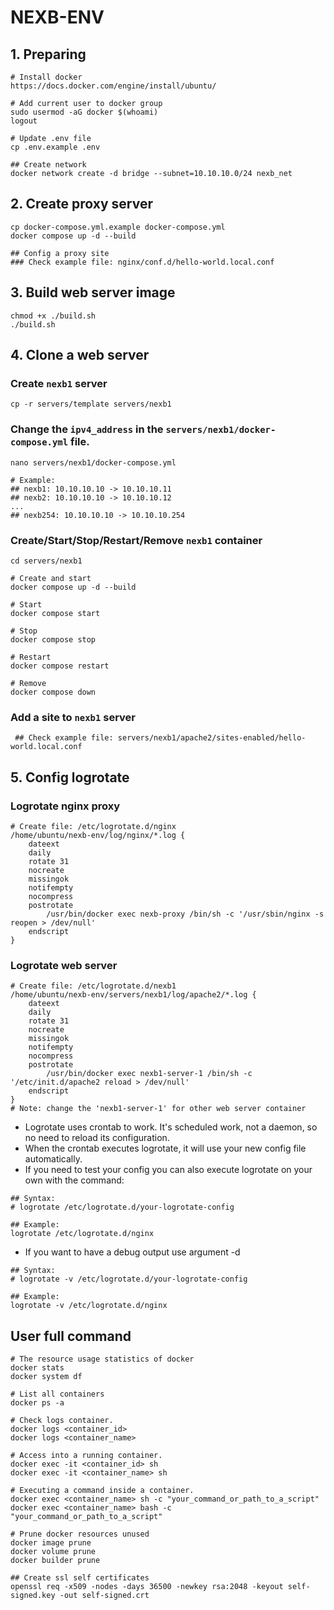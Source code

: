 
# NEXB-ENV

## 1. Preparing

```
# Install docker
https://docs.docker.com/engine/install/ubuntu/

# Add current user to docker group
sudo usermod -aG docker $(whoami)
logout

# Update .env file
cp .env.example .env

## Create network
docker network create -d bridge --subnet=10.10.10.0/24 nexb_net
```

## 2. Create proxy server

```
cp docker-compose.yml.example docker-compose.yml
docker compose up -d --build

## Config a proxy site
### Check example file: nginx/conf.d/hello-world.local.conf
```

## 3. Build web server image

```
chmod +x ./build.sh
./build.sh
```

## 4. Clone a web server

### Create `nexb1` server

```
cp -r servers/template servers/nexb1
```

### Change the `ipv4_address` in the `servers/nexb1/docker-compose.yml` file.

```
nano servers/nexb1/docker-compose.yml

# Example:
## nexb1: 10.10.10.10 -> 10.10.10.11
## nexb2: 10.10.10.10 -> 10.10.10.12
...
## nexb254: 10.10.10.10 -> 10.10.10.254
```

### Create/Start/Stop/Restart/Remove `nexb1` container

```
cd servers/nexb1

# Create and start
docker compose up -d --build

# Start
docker compose start

# Stop
docker compose stop

# Restart
docker compose restart

# Remove
docker compose down
```

### Add a site to `nexb1` server

```
 ## Check example file: servers/nexb1/apache2/sites-enabled/hello-world.local.conf
```

## 5. Config logrotate

### Logrotate nginx proxy

```
# Create file: /etc/logrotate.d/nginx
/home/ubuntu/nexb-env/log/nginx/*.log {
    dateext
    daily
    rotate 31
    nocreate
    missingok
    notifempty
    nocompress
    postrotate
        /usr/bin/docker exec nexb-proxy /bin/sh -c '/usr/sbin/nginx -s reopen > /dev/null'
    endscript
}
```

### Logrotate web server

```
# Create file: /etc/logrotate.d/nexb1
/home/ubuntu/nexb-env/servers/nexb1/log/apache2/*.log {
    dateext
    daily
    rotate 31
    nocreate
    missingok
    notifempty
    nocompress
    postrotate
        /usr/bin/docker exec nexb1-server-1 /bin/sh -c '/etc/init.d/apache2 reload > /dev/null'
    endscript
}
# Note: change the 'nexb1-server-1' for other web server container
```

- Logrotate uses crontab to work. It's scheduled work, not a daemon, so no need to reload its configuration.
- When the crontab executes logrotate, it will use your new config file automatically.
- If you need to test your config you can also execute logrotate on your own with the command:

```
## Syntax:
# logrotate /etc/logrotate.d/your-logrotate-config

## Example:
logrotate /etc/logrotate.d/nginx
```

- If you want to have a debug output use argument -d

```
## Syntax:
# logrotate -v /etc/logrotate.d/your-logrotate-config

## Example:
logrotate -v /etc/logrotate.d/nginx
```

## User full command

```
# The resource usage statistics of docker
docker stats
docker system df

# List all containers
docker ps -a

# Check logs container.
docker logs <container_id>
docker logs <container_name>

# Access into a running container.
docker exec -it <container_id> sh
docker exec -it <container_name> sh

# Executing a command inside a container.
docker exec <container_name> sh -c "your_command_or_path_to_a_script"
docker exec <container_name> bash -c "your_command_or_path_to_a_script"

# Prune docker resources unused
docker image prune
docker volume prune
docker builder prune

## Create ssl self certificates
openssl req -x509 -nodes -days 36500 -newkey rsa:2048 -keyout self-signed.key -out self-signed.crt
```
